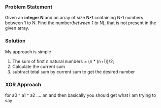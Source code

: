 ### Problem Statement
Given an **integer N** and an array of size **N-1** containing N-1 numbers between 1 to N. Find the number(_between 1 to N_), that is not present in the given array.

### Solution
My approach is simple
1. The sum of first n natural numbers  = (n * (n+1))/2;
2. Calculate the current sum
3. subtract total sum by current sum to get the desired number

### XOR Approach
for a0 ^ a1 ^ a2 .... an
and then basically you should get what I am trying to say
